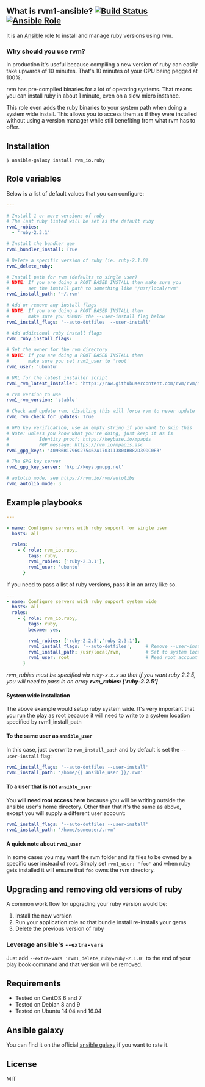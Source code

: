 ## What is rvm1-ansible? [![Build Status](https://travis-ci.org/rvm/rvm1-ansible.svg?branch=master)](https://travis-ci.org/rvm/rvm1-ansible) [![Ansible Role](https://img.shields.io/badge/role-rvm_io-red.svg)](https://galaxy.ansible.com/rvm/ruby)

It is an [Ansible](http://www.ansible.com/home) role to install and manage ruby versions using rvm.

### Why should you use rvm?

In production it's useful because compiling a new version of ruby can easily
take upwards of 10 minutes. That's 10 minutes of your CPU being pegged at 100%.

rvm has pre-compiled binaries for a lot of operating systems. That means you can
install ruby in about 1 minute, even on a slow micro instance.

This role even adds the ruby binaries to your system path when doing a system
wide install. This allows you to access them as if they were installed without
using a version manager while still benefiting from what rvm has to offer.

## Installation

`$ ansible-galaxy install rvm_io.ruby`

## Role variables

Below is a list of default values that you can configure:

```yaml
---

# Install 1 or more versions of ruby
# The last ruby listed will be set as the default ruby
rvm1_rubies:
  - 'ruby-2.3.1'

# Install the bundler gem
rvm1_bundler_install: True

# Delete a specific version of ruby (ie. ruby-2.1.0)
rvm1_delete_ruby:

# Install path for rvm (defaults to single user)
# NOTE: If you are doing a ROOT BASED INSTALL then make sure you
#       set the install path to something like '/usr/local/rvm'
rvm1_install_path: '~/.rvm'

# Add or remove any install flags
# NOTE: If you are doing a ROOT BASED INSTALL then
#       make sure you REMOVE the --user-install flag below
rvm1_install_flags: '--auto-dotfiles  --user-install'

# Add additional ruby install flags
rvm1_ruby_install_flags:

# Set the owner for the rvm directory
# NOTE: If you are doing a ROOT BASED INSTALL then
#       make sure you set rvm1_user to 'root'
rvm1_user: 'ubuntu'

# URL for the latest installer script
rvm1_rvm_latest_installer: 'https://raw.githubusercontent.com/rvm/rvm/master/binscripts/rvm-installer'

# rvm version to use
rvm1_rvm_version: 'stable'

# Check and update rvm, disabling this will force rvm to never update
rvm1_rvm_check_for_updates: True

# GPG key verification, use an empty string if you want to skip this
# Note: Unless you know what you're doing, just keep it as is
#           Identity proof: https://keybase.io/mpapis
#           PGP message: https://rvm.io/mpapis.asc
rvm1_gpg_keys: '409B6B1796C275462A1703113804BB82D39DC0E3'

# The GPG key server
rvm1_gpg_key_server: 'hkp://keys.gnupg.net'

# autolib mode, see https://rvm.io/rvm/autolibs
rvm1_autolib_mode: 3
```

## Example playbooks

```yaml
---

- name: Configure servers with ruby support for single user
  hosts: all

  roles:
    - { role: rvm_io.ruby,
        tags: ruby,
        rvm1_rubies: ['ruby-2.3.1'],
        rvm1_user: 'ubuntu'
      }
```

If you need to pass a list of ruby versions, pass it in an array like so.

```yaml
---
- name: Configure servers with ruby support system wide
  hosts: all
  roles:
    - { role: rvm_io.ruby,
        tags: ruby,
        become: yes,

        rvm1_rubies: ['ruby-2.2.5','ruby-2.3.1'],
        rvm1_install_flags: '--auto-dotfiles',     # Remove --user-install from defaults
        rvm1_install_path: /usr/local/rvm,         # Set to system location
        rvm1_user: root                            # Need root account to access system location
      }
```
_rvm_rubies must be specified via `ruby-x.x.x` so that if you want_
_ruby 2.2.5, you will need to pass in an array **rvm_rubies: ['ruby-2.2.5']**_


#### System wide installation

The above example would setup ruby system wide. It's very important that you run the
play as root because it will need to write to a system location specified by rvm1_install_path

#### To the same user as `ansible_user`

In this case, just overwrite `rvm_install_path` and by default is set the `--user-install` flag:

```yaml
rvm1_install_flags: '--auto-dotfiles --user-install'
rvm1_install_path: '/home/{{ ansible_user }}/.rvm'
```

#### To a user that is not `ansible_user`

You **will need root access here** because you will be writing outside the ansible
user's home directory. Other than that it's the same as above, except you will
supply a different user account:

```yaml
rvm1_install_flags: '--auto-dotfiles --user-install'
rvm1_install_path: '/home/someuser/.rvm'
```

#### A quick note about `rvm1_user`

In some cases you may want the rvm folder and its files to be owned by a specific
user instead of root. Simply set `rvm1_user: 'foo'` and when ruby gets installed
it will ensure that `foo` owns the rvm directory.

## Upgrading and removing old versions of ruby

A common work flow for upgrading your ruby version would be:

1. Install the new version
2. Run your application role so that bundle install re-installs your gems
3. Delete the previous version of ruby

### Leverage ansible's `--extra-vars`

Just add `--extra-vars 'rvm1_delete_ruby=ruby-2.1.0'` to the end of your play book command and that version will be removed.

## Requirements

- Tested on CentOS 6 and 7
- Tested on Debian 8 and 9
- Tested on Ubuntu 14.04 and 16.04

## Ansible galaxy

You can find it on the official [ansible galaxy](https://galaxy.ansible.com/rvm/ruby) if you want to rate it.

## License

MIT
